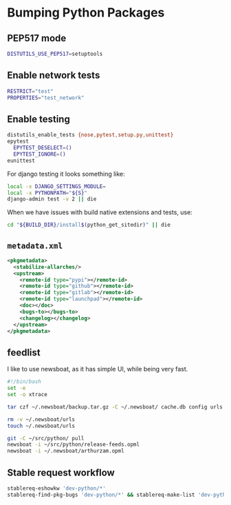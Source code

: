 # Bumping Python Packages

## PEP517 mode

```bash
DISTUTILS_USE_PEP517=setuptools
```

## Enable network tests

```bash
RESTRICT="test"
PROPERTIES="test_network"
```

## Enable testing

```bash
distutils_enable_tests {nose,pytest,setup.py,unittest}
epytest
  EPYTEST_DESELECT=()
  EPYTEST_IGNORE=()
eunittest
```

For django testing it looks something like:

```bash
local -x DJANGO_SETTINGS_MODULE=
local -x PYTHONPATH="${S}"
django-admin test -v 2 || die
```

When we have issues with build native extensions and tests, use:

```bash
cd "${BUILD_DIR}/install$(python_get_sitedir)" || die
```

## `metadata.xml`

```xml
<pkgmetadata>
  <stabilize-allarches/>
  <upstream>
    <remote-id type="pypi"></remote-id>
    <remote-id type="github"></remote-id>
    <remote-id type="gitlab"></remote-id>
    <remote-id type="launchpad"></remote-id>
    <doc></doc>
    <bugs-to></bugs-to>
    <changelog></changelog>
  </upstream>
</pkgmetadata>
```

## feedlist

I like to use newsboat, as it has simple UI, while being very fast.

```bash
#!/bin/bash
set -e
set -o xtrace

tar czf ~/.newsboat/backup.tar.gz -C ~/.newsboat/ cache.db config urls arthurzam.opml

rm -v ~/.newsboat/urls
touch ~/.newsboat/urls

git -C ~/src/python/ pull
newsboat -i ~/src/python/release-feeds.opml
newsboat -i ~/.newsboat/arthurzam.opml
```

## Stable request workflow

```bash
stablereq-eshowkw 'dev-python/*'
stablereq-find-pkg-bugs 'dev-python/*' && stablereq-make-list 'dev-python/*'
```
